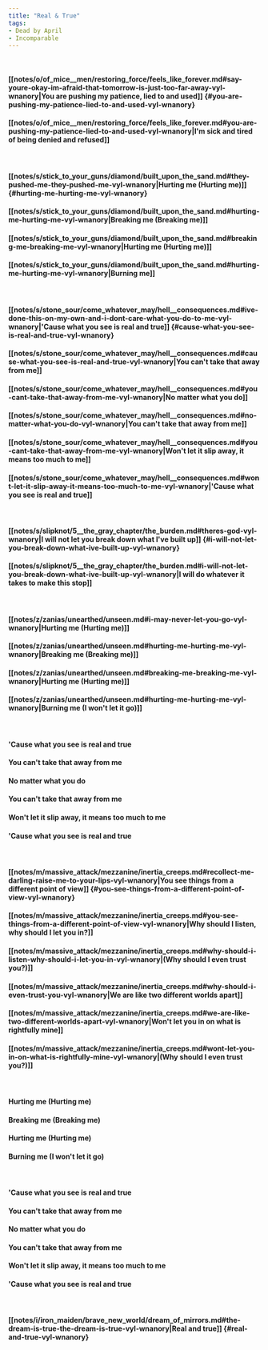 ```yaml
---
title: "Real & True"
tags:
- Dead by April
- Incomparable
---
```

&nbsp;
#### [[notes/o/of_mice__men/restoring_force/feels_like_forever.md#say-youre-okay-im-afraid-that-tomorrow-is-just-too-far-away-vyl-wnanory|You are pushing my patience, lied to and used]] {#you-are-pushing-my-patience-lied-to-and-used-vyl-wnanory}
#### [[notes/o/of_mice__men/restoring_force/feels_like_forever.md#you-are-pushing-my-patience-lied-to-and-used-vyl-wnanory|I'm sick and tired of being denied and refused]]
&nbsp;
#### [[notes/s/stick_to_your_guns/diamond/built_upon_the_sand.md#they-pushed-me-they-pushed-me-vyl-wnanory|Hurting me (Hurting me)]] {#hurting-me-hurting-me-vyl-wnanory}
#### [[notes/s/stick_to_your_guns/diamond/built_upon_the_sand.md#hurting-me-hurting-me-vyl-wnanory|Breaking me (Breaking me)]]
#### [[notes/s/stick_to_your_guns/diamond/built_upon_the_sand.md#breaking-me-breaking-me-vyl-wnanory|Hurting me (Hurting me)]]
#### [[notes/s/stick_to_your_guns/diamond/built_upon_the_sand.md#hurting-me-hurting-me-vyl-wnanory|Burning me]]
&nbsp;
#### [[notes/s/stone_sour/come_whatever_may/hell__consequences.md#ive-done-this-on-my-own-and-i-dont-care-what-you-do-to-me-vyl-wnanory|'Cause what you see is real and true]] {#cause-what-you-see-is-real-and-true-vyl-wnanory}
#### [[notes/s/stone_sour/come_whatever_may/hell__consequences.md#cause-what-you-see-is-real-and-true-vyl-wnanory|You can't take that away from me]]
#### [[notes/s/stone_sour/come_whatever_may/hell__consequences.md#you-cant-take-that-away-from-me-vyl-wnanory|No matter what you do]]
#### [[notes/s/stone_sour/come_whatever_may/hell__consequences.md#no-matter-what-you-do-vyl-wnanory|You can't take that away from me]]
#### [[notes/s/stone_sour/come_whatever_may/hell__consequences.md#you-cant-take-that-away-from-me-vyl-wnanory|Won't let it slip away, it means too much to me]]
#### [[notes/s/stone_sour/come_whatever_may/hell__consequences.md#wont-let-it-slip-away-it-means-too-much-to-me-vyl-wnanory|'Cause what you see is real and true]]
&nbsp;
#### [[notes/s/slipknot/5__the_gray_chapter/the_burden.md#theres-god-vyl-wnanory|I will not let you break down what I've built up]] {#i-will-not-let-you-break-down-what-ive-built-up-vyl-wnanory}
#### [[notes/s/slipknot/5__the_gray_chapter/the_burden.md#i-will-not-let-you-break-down-what-ive-built-up-vyl-wnanory|I will do whatever it takes to make this stop]]
&nbsp;
#### [[notes/z/zanias/unearthed/unseen.md#i-may-never-let-you-go-vyl-wnanory|Hurting me (Hurting me)]]
#### [[notes/z/zanias/unearthed/unseen.md#hurting-me-hurting-me-vyl-wnanory|Breaking me (Breaking me)]]
#### [[notes/z/zanias/unearthed/unseen.md#breaking-me-breaking-me-vyl-wnanory|Hurting me (Hurting me)]]
#### [[notes/z/zanias/unearthed/unseen.md#hurting-me-hurting-me-vyl-wnanory|Burning me (I won't let it go)]]
&nbsp;
#### 'Cause what you see is real and true
#### You can't take that away from me
#### No matter what you do
#### You can't take that away from me
#### Won't let it slip away, it means too much to me
#### 'Cause what you see is real and true
&nbsp;
#### [[notes/m/massive_attack/mezzanine/inertia_creeps.md#recollect-me-darling-raise-me-to-your-lips-vyl-wnanory|You see things from a different point of view]] {#you-see-things-from-a-different-point-of-view-vyl-wnanory}
#### [[notes/m/massive_attack/mezzanine/inertia_creeps.md#you-see-things-from-a-different-point-of-view-vyl-wnanory|Why should I listen, why should I let you in?]]
#### [[notes/m/massive_attack/mezzanine/inertia_creeps.md#why-should-i-listen-why-should-i-let-you-in-vyl-wnanory|(Why should I even trust you?)]]
#### [[notes/m/massive_attack/mezzanine/inertia_creeps.md#why-should-i-even-trust-you-vyl-wnanory|We are like two different worlds apart]]
#### [[notes/m/massive_attack/mezzanine/inertia_creeps.md#we-are-like-two-different-worlds-apart-vyl-wnanory|Won't let you in on what is rightfully mine]]
#### [[notes/m/massive_attack/mezzanine/inertia_creeps.md#wont-let-you-in-on-what-is-rightfully-mine-vyl-wnanory|(Why should I even trust you?)]]
&nbsp;
#### Hurting me (Hurting me)
#### Breaking me (Breaking me)
#### Hurting me (Hurting me)
#### Burning me (I won't let it go)
&nbsp;
#### 'Cause what you see is real and true
#### You can't take that away from me
#### No matter what you do
#### You can't take that away from me
#### Won't let it slip away, it means too much to me
#### 'Cause what you see is real and true
&nbsp;
#### [[notes/i/iron_maiden/brave_new_world/dream_of_mirrors.md#the-dream-is-true-the-dream-is-true-vyl-wnanory|Real and true]] {#real-and-true-vyl-wnanory}
